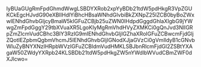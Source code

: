 IyBUaGUgRmFpdGhmdWwgLSBDYXRob2xpYyBDb21tdW5pdHkgR3VpZGUKCkEgcHJvdG90eXBlIHdlYiBhcHBsaWNhdGlvbiBkZXNpZ25lZCB0byBoZWxwIENhdGhvbGljcyBmaW5kIGFuZCBjb25uZWN0IHdpdGggdGhlaXIgbG9jYWwgZmFpdGggY29tbXVuaXR5LgoKIyMgRmVhdHVyZXMKCi0gQnJvd3NlIGRpZmZlcmVudCBhc3BlY3RzIG9mIENhdGhvbGljIGZhaXRoIGFuZCBwcmFjdGljZQotIEZpbmQgbmVhcmJ5IENhdGhvbGljIGNodXJjaGVzCi0gVmlldyB1cGNvbWluZyBNYXNzIHRpbWVzIGFuZCBldmVudHMKLSBJbnRlcmFjdGl2ZSBtYXAgaW50ZWdyYXRpb24KLSBDb21tdW5pdHkgZW5nYWdlbWVudCBmZWF0dXJlcwo=